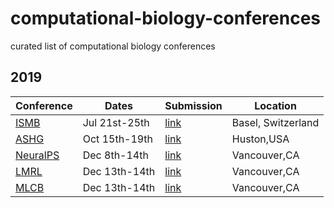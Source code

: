 # computational-biology-conferences
curated list of computational biology conferences

## 2019

Conference | Dates | Submission | Location 
-----------|-------|------------|----------
[ISMB](https://www.iscb.org/ismbeccb2019) | Jul 21st-25th | [link](https://www.iscb.org/ismbeccb2019-submit/abstracts)| Basel, Switzerland 
[ASHG](https://www.ashg.org/2019meeting/) | Oct 15th-19th | [link](https://www.ashg.org/2019meeting/pages/abstracts_late.shtml) | Huston,USA 
[NeuralPS](https://nips.cc) | Dec 8th-14th | [link](https://nips.cc/Conferences/2019/CallForPapers) | Vancouver,CA 
[LMRL](https://lmrl-bio.github.io/) | Dec 13th-14th | [link](https://lmrl-bio.github.io/call) | Vancouver,CA 
[MLCB](https://mlcb.github.io/) | Dec 13th-14th | [link](https://easychair.org/account/signin?l=t8803VSZpkL2VOFk87xpjU) | Vancouver,CA 
